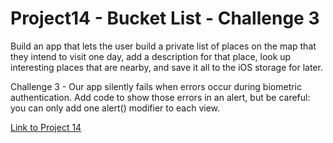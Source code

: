# Project14 - Bucket List - Challenge 3

Build an app that lets the user build a private list of places on the map that they intend to visit one day, add a description for that place, look up interesting places that are nearby, and save it all to the iOS storage for later.

Challenge 3 - Our app silently fails when errors occur during biometric authentication. Add code to show those errors in an alert, but be careful: you can only add one alert() modifier to each view.

[Link to Project 14](https://www.hackingwithswift.com/books/ios-swiftui/bucket-list-wrap-up)
